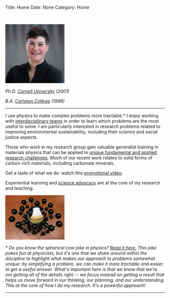 Title: Home
Date: None
Category: Home

  
<br>

<img src="/images/kp.jpg" title ="Photo of Kris Poduska" alt="Photo of Kris Poduska" width="187">  <br>

<i>Ph.D. <a href="http://www.cornell.edu">Cornell University</a> (2001) <br>

B.A. <a href="http://www.carleton.edu">Carleton College</a> (1996)</i><br>

<p>

<hr>

I use physics to make complex problems more tractable.*  I enjoy working with <a href="/pages/research.html">interdisciplinary teams</a> in order to learn which problems are the most useful to solve.  I am particularly interested in research problems related to improving environmental sustainability, including their science and social justice aspects.

<p>

Those who work in my research group gain valuable generalist training in materials physics that can be applied to <a href="/pages/projects.html">unique fundamental and applied research challenges</a>. Much of our recent work relates to solid forms of carbon-rich materials, including carbonate minerals.

<p>

 Get a taste of what we do: watch this <a href="https://www.youtube.com/watch?v=leOXt4VeFt8">promotional video</a>.
 
 <p>
 
 Experiential learning and <a href="/pages/advocacy.html">science advocacy</a> are at the core of my research and teaching.

<p>

<img src="/images/cow.jpg" title ="Photo of a spherical cow" alt="Photo of a spherical cow" width="187">  <br>

<p>

<i>* Do you know the spherical cow joke in physics? <a href="https://en.wikipedia.org/wiki/Spherical_cow">Read it here.</a> This joke pokes fun at physicists, but it's one that we share around within the discipline to highlight what makes our approach to problems somewhat unique: by simplifying a problem, we can make it more tractable and easier to get a useful answer. What's important here is that we know that we're not getting all of the details right -- we focus instead on getting a result that helps us move forward in our thinking, our planning, and our understanding. This at the core of how I do my research. It's a powerful approach!</i>

<p>



<!--<h2>Research interests in <a href="?content=research&topic=research">experimental materials physics</a></h2>
<ul>
<li> synthesis (electrodeposition, high temperature solid state chemistry) </li>
<li> structural characterization (X-ray diffraction, infrared spectroscopy, Raman spectroscopy)</li>
<li> morphological characterization (scanning probe microscopies, scanning electron microscopy)</li>
<li> physical property characterization (magnetic, electrical, optical, thermal)</li>
</ul>
</p>
<br>

<p class="tip">
<strong>NEW! Undergraduate positions available for Fall 2016 and Winter 2017 </strong><br>
<br>
There will be undergraduate research positions, beginning September 2016 or January 2017.  Admission to these positions is competitive, and preference will be given to candidates with excellent academic records and an aptitude for creative solutions to complex problem solving. For additional information, visit my <a href="http://www.physics.mun.ca/~kris/index.php?content=join&topic=research">recruiting webpage</a>.


</p>

<h2> Learn more about <a href="?content=research&topic=research">the Poduska research team</a> and <a href ="?content=projects&topic=research">our collaborators</a></h2>


<img src="bbq_August2017.jpg" title="Group BBQ with collaborators, August 2017"height="150"> -->

<hr>
